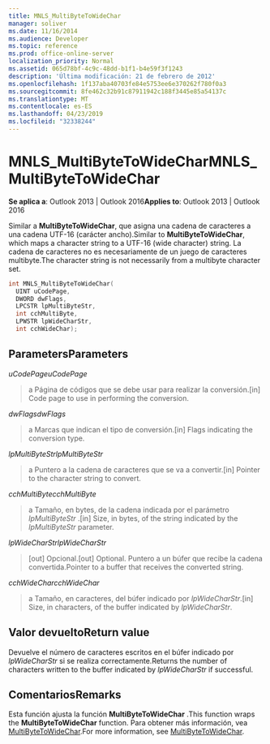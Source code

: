 ```yaml
---
title: MNLS_MultiByteToWideChar
manager: soliver
ms.date: 11/16/2014
ms.audience: Developer
ms.topic: reference
ms.prod: office-online-server
localization_priority: Normal
ms.assetid: 065d78bf-4c9c-48dd-b1f1-b4e59f3f1243
description: 'Última modificación: 21 de febrero de 2012'
ms.openlocfilehash: 1f137aba40703fe84e5753ee6e370262f780f0a3
ms.sourcegitcommit: 8fe462c32b91c87911942c188f3445e85a54137c
ms.translationtype: MT
ms.contentlocale: es-ES
ms.lasthandoff: 04/23/2019
ms.locfileid: "32338244"
---
```

# <a name="mnlsmultibytetowidechar"></a><span data-ttu-id="5f2d9-103">MNLS_MultiByteToWideChar</span><span class="sxs-lookup"><span data-stu-id="5f2d9-103">MNLS_MultiByteToWideChar</span></span>

  
  
<span data-ttu-id="5f2d9-104">**Se aplica a**: Outlook 2013 | Outlook 2016</span><span class="sxs-lookup"><span data-stu-id="5f2d9-104">**Applies to**: Outlook 2013 | Outlook 2016</span></span> 
  
<span data-ttu-id="5f2d9-105">Similar a **MultiByteToWideChar**, que asigna una cadena de caracteres a una cadena UTF-16 (carácter ancho).</span><span class="sxs-lookup"><span data-stu-id="5f2d9-105">Similar to **MultiByteToWideChar**, which maps a character string to a UTF-16 (wide character) string.</span></span> <span data-ttu-id="5f2d9-106">La cadena de caracteres no es necesariamente de un juego de caracteres multibyte.</span><span class="sxs-lookup"><span data-stu-id="5f2d9-106">The character string is not necessarily from a multibyte character set.</span></span>
  
```cpp
int MNLS_MultiByteToWideChar(
  UINT uCodePage,
  DWORD dwFlags,
  LPCSTR lpMultiByteStr,
  int cchMultiByte,
  LPWSTR lpWideCharStr,
  int cchWideChar);
```

## <a name="parameters"></a><span data-ttu-id="5f2d9-107">Parameters</span><span class="sxs-lookup"><span data-stu-id="5f2d9-107">Parameters</span></span>

 <span data-ttu-id="5f2d9-108">_uCodePage_</span><span class="sxs-lookup"><span data-stu-id="5f2d9-108">_uCodePage_</span></span>
  
> <span data-ttu-id="5f2d9-109">a Página de códigos que se debe usar para realizar la conversión.</span><span class="sxs-lookup"><span data-stu-id="5f2d9-109">[in] Code page to use in performing the conversion.</span></span>
    
 <span data-ttu-id="5f2d9-110">_dwFlags_</span><span class="sxs-lookup"><span data-stu-id="5f2d9-110">_dwFlags_</span></span>
  
> <span data-ttu-id="5f2d9-111">a Marcas que indican el tipo de conversión.</span><span class="sxs-lookup"><span data-stu-id="5f2d9-111">[in] Flags indicating the conversion type.</span></span>
    
 <span data-ttu-id="5f2d9-112">_lpMultiByteStr_</span><span class="sxs-lookup"><span data-stu-id="5f2d9-112">_lpMultiByteStr_</span></span>
  
> <span data-ttu-id="5f2d9-113">a Puntero a la cadena de caracteres que se va a convertir.</span><span class="sxs-lookup"><span data-stu-id="5f2d9-113">[in] Pointer to the character string to convert.</span></span>
    
 <span data-ttu-id="5f2d9-114">_cchMultiByte_</span><span class="sxs-lookup"><span data-stu-id="5f2d9-114">_cchMultiByte_</span></span>
  
> <span data-ttu-id="5f2d9-115">a Tamaño, en bytes, de la cadena indicada por el parámetro _lpMultiByteStr_ .</span><span class="sxs-lookup"><span data-stu-id="5f2d9-115">[in] Size, in bytes, of the string indicated by the  _lpMultiByteStr_ parameter.</span></span> 
    
 <span data-ttu-id="5f2d9-116">_lpWideCharStr_</span><span class="sxs-lookup"><span data-stu-id="5f2d9-116">_lpWideCharStr_</span></span>
  
> <span data-ttu-id="5f2d9-117">[out] Opcional.</span><span class="sxs-lookup"><span data-stu-id="5f2d9-117">[out] Optional.</span></span> <span data-ttu-id="5f2d9-118">Puntero a un búfer que recibe la cadena convertida.</span><span class="sxs-lookup"><span data-stu-id="5f2d9-118">Pointer to a buffer that receives the converted string.</span></span>
    
 <span data-ttu-id="5f2d9-119">_cchWideChar_</span><span class="sxs-lookup"><span data-stu-id="5f2d9-119">_cchWideChar_</span></span>
  
> <span data-ttu-id="5f2d9-120">a Tamaño, en caracteres, del búfer indicado por _lpWideCharStr_.</span><span class="sxs-lookup"><span data-stu-id="5f2d9-120">[in] Size, in characters, of the buffer indicated by  _lpWideCharStr_.</span></span>
    
## <a name="return-value"></a><span data-ttu-id="5f2d9-121">Valor devuelto</span><span class="sxs-lookup"><span data-stu-id="5f2d9-121">Return value</span></span>

<span data-ttu-id="5f2d9-122">Devuelve el número de caracteres escritos en el búfer indicado por _lpWideCharStr_ si se realiza correctamente.</span><span class="sxs-lookup"><span data-stu-id="5f2d9-122">Returns the number of characters written to the buffer indicated by  _lpWideCharStr_ if successful.</span></span> 
  
## <a name="remarks"></a><span data-ttu-id="5f2d9-123">Comentarios</span><span class="sxs-lookup"><span data-stu-id="5f2d9-123">Remarks</span></span>

<span data-ttu-id="5f2d9-124">Esta función ajusta la función **MultiByteToWideChar** .</span><span class="sxs-lookup"><span data-stu-id="5f2d9-124">This function wraps the **MultiByteToWideChar** function.</span></span> <span data-ttu-id="5f2d9-125">Para obtener más información, vea [MultiByteToWideChar](https://msdn.microsoft.com/library/dd319072%28VS.85%29.aspx).</span><span class="sxs-lookup"><span data-stu-id="5f2d9-125">For more information, see [MultiByteToWideChar](https://msdn.microsoft.com/library/dd319072%28VS.85%29.aspx).</span></span>
  

